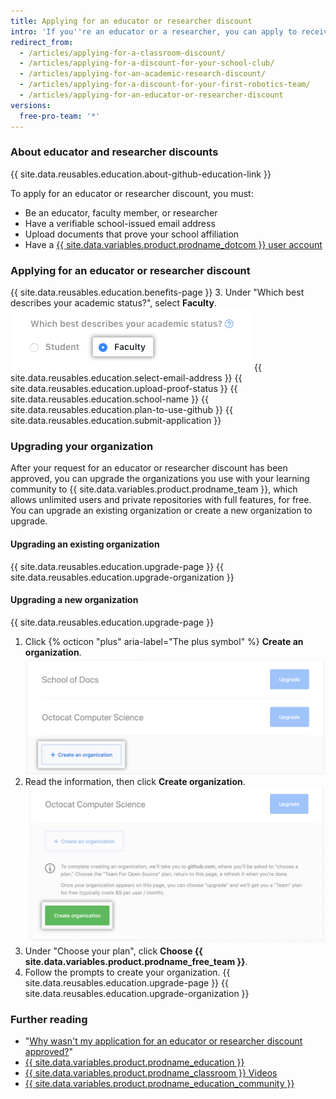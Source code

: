 ```yaml
---
title: Applying for an educator or researcher discount
intro: 'If you''re an educator or a researcher, you can apply to receive {{ site.data.variables.product.prodname_team }} for your organization account for free.'
redirect_from:
  - /articles/applying-for-a-classroom-discount/
  - /articles/applying-for-a-discount-for-your-school-club/
  - /articles/applying-for-an-academic-research-discount/
  - /articles/applying-for-a-discount-for-your-first-robotics-team/
  - /articles/applying-for-an-educator-or-researcher-discount
versions:
  free-pro-team: '*'
---
```


### About educator and researcher discounts

{{ site.data.reusables.education.about-github-education-link }}

To apply for an educator or researcher discount, you must:
- Be an educator, faculty member, or researcher
- Have a verifiable school-issued email address
- Upload documents that prove your school affiliation
- Have a [{{ site.data.variables.product.prodname_dotcom }} user account](/articles/signing-up-for-a-new-github-account)

### Applying for an educator or researcher discount

{{ site.data.reusables.education.benefits-page }}
3. Under "Which best describes your academic status?", select **Faculty**.
  ![Select academic status](/assets/images/help/education/academic-status-faculty.png)
{{ site.data.reusables.education.select-email-address }}
{{ site.data.reusables.education.upload-proof-status }}
{{ site.data.reusables.education.school-name }}
{{ site.data.reusables.education.plan-to-use-github }}
{{ site.data.reusables.education.submit-application }}

### Upgrading your organization

After your request for an educator or researcher discount has been approved, you can upgrade the organizations you use with your learning community to {{ site.data.variables.product.prodname_team }}, which allows unlimited users and private repositories with full features, for free. You can upgrade an existing organization or create a new organization to upgrade.

#### Upgrading an existing organization

{{ site.data.reusables.education.upgrade-page }}
{{ site.data.reusables.education.upgrade-organization }}

#### Upgrading a new organization

{{ site.data.reusables.education.upgrade-page }}
1. Click {% octicon "plus" aria-label="The plus symbol" %} **Create an organization**.
  ![Create an organization button](/assets/images/help/education/create-org-button.png)
3. Read the information, then click **Create organization**.
  ![Create organization button](/assets/images/help/education/create-organization-button.png)
4. Under "Choose your plan", click **Choose {{ site.data.variables.product.prodname_free_team }}**.
5. Follow the prompts to create your organization.
{{ site.data.reusables.education.upgrade-page }}
{{ site.data.reusables.education.upgrade-organization }}

### Further reading

- "[Why wasn't my application for an educator or researcher discount approved?](/articles/why-wasn-t-my-application-for-an-educator-or-researcher-discount-approved)"
- [{{ site.data.variables.product.prodname_education }}](https://education.github.com)
- [{{ site.data.variables.product.prodname_classroom }} Videos](https://classroom.github.com/videos)
- [{{ site.data.variables.product.prodname_education_community }}](https://education.github.community/)
